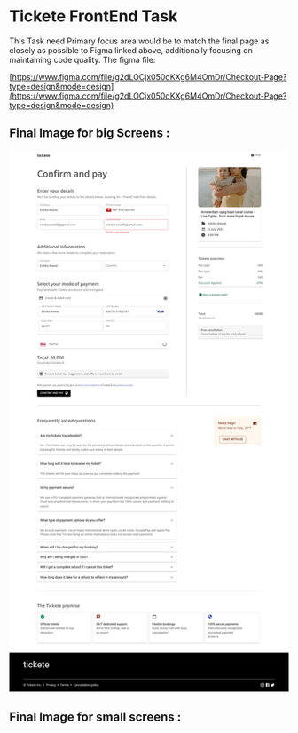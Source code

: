 # Tickete FrontEnd Task 
This Task need Primary focus area would be to match the final page as closely as possible to Figma linked above, additionally focusing on maintaining code quality.
The figma file: 

[https://www.figma.com/file/g2dLOCjx050dKXg6M4OmDr/Checkout-Page?type=design&mode=design](https://www.figma.com/file/g2dLOCjx050dKXg6M4OmDr/Checkout-Page?type=design&mode=design)

## Final Image for big Screens : 
![sample screenshots](https://github.com/Ishu070303/tickete/blob/master/screencapture-localhost-3000-2023-07-27-19_07_04.png?raw=true) 

## Final Image for small screens : 

